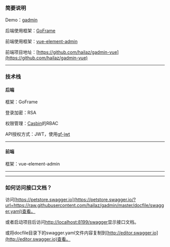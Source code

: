 ### 简要说明

Demo：[gadmin](http://home.xiao3.top:8199)

后端使用框架：[GoFrame](https://github.com/gogf/gf)

前端使用框架：[vue-element-admin](https://github.com/PanJiaChen/vue-element-admin)

前端项目地址：[https://github.com/hailaz/gadmin-vue](https://github.com/hailaz/gadmin-vue)

----

### 技术栈

#### 后端

框架：GoFrame

登录加密：RSA

权限管理：[Casbin](https://github.com/casbin/casbin)的RBAC

API授权方式：JWT，使用[gf-jwt](https://github.com/gogf/gf-jwt)

----
#### 前端
框架：vue-element-admin

----
----
### 如何访问接口文档？

访问[https://petstore.swagger.io](https://petstore.swagger.io/?url=https://raw.githubusercontent.com/hailaz/gadmin/master/docfile/swagger.yaml)查看。

或者启动项目后访问[http://localhost:8199/swagger](http://localhost:8199/swagger)显示接口文档。

或将docfile目录下的swagger.yaml文件内容复制到[http://editor.swagger.io](http://editor.swagger.io)查看。





